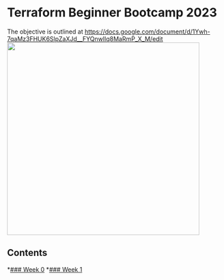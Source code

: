 # Terraform Beginner Bootcamp 2023

The objective is outlined at https://docs.google.com/document/d/1Ywh-7qaMz3FHUK6SlpZaXJd__FYQnwIlq8MaRmP_X_M/edit   
<img src="268042721-ab015431-2d14-4910-aa37-be4807b2b905.png" width=450>

## Contents
*[### Week 0](/docs/week-0.md)
*[### Week 1](/docs/week-1.md)
